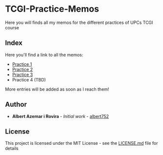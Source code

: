 # TCGI-Practice-Memos
Here you will finds all my memos for the different practices of UPCs TCGI course

## Index
Here you'll find a link to all the memos:

* [Practice 1](./P1/README.md)
* [Practice 2](./P2/README.m)
* [Practice 3](./P3/README.m)
* Practice 4 (TBD)

More entries will be added as soon as I reach them!

## Author

* **Albert Azemar i Rovira** - *Initial work* -
	[albert752](https://github.com/albert752)

## License

This project is licensed under the MIT License - see the
[LICENSE.md](./LICENSE.md) file for details

